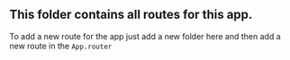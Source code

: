 ## This folder contains all routes for this app.

To add a new route for the app just add a new folder here and then add a new route in the `App.router`
